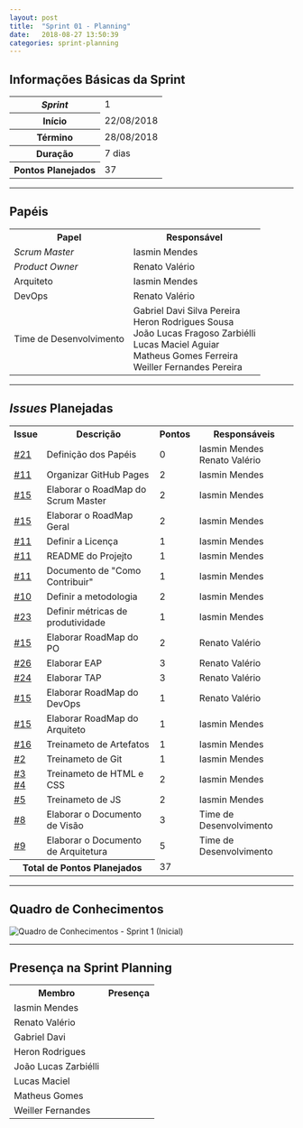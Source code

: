 ```yaml
---
layout: post
title:  "Sprint 01 - Planning"
date:   2018-08-27 13:50:39
categories: sprint-planning
---
```


## Informações Básicas da Sprint
<table>
<tr><th><i>Sprint</i></th><td>1</td></tr>
<tr><th>Início</th><td>22/08/2018</td></tr>
<tr><th>Término</th><td>28/08/2018</td></tr>
<tr><th>Duração</th><td>7 dias</td></tr>
<tr><th>Pontos Planejados</th><td>37</td></tr>
</table>

---

## Papéis

<table>
<tr> <th>Papel</th> <th>Responsável</th> </tr>
<tr> <td><i>Scrum Master</i></td> <td>Iasmin Mendes</td> </tr>
<tr> <td><i>Product Owner</i></td> <td>Renato Valério</td> </tr>
<tr> <td>Arquiteto</td> <td>Iasmin Mendes</td> </tr>
<tr> <td>DevOps</td> <td>Renato Valério</td> </tr> 
<tr>
<td>Time de Desenvolvimento</td>
<td>
Gabriel Davi Silva Pereira<br>
Heron Rodrigues Sousa<br>
João Lucas Fragoso Zarbiélli<br>
Lucas Maciel Aguiar<br>
Matheus Gomes Ferreira<br>
Weiller Fernandes Pereira<br>
</td>
</tr>
</table>

---

## _Issues_ Planejadas

<table>
<tr><th>Issue</th><th>Descrição</th><th>Pontos</th><th>Responsáveis</th></tr>
<tr>
  <td><a href="https://github.com/fga-eps-mds/2018.2-IndicaAi/issues/21">#21</a></td>
  <td>Definição dos Papéis</td>
  <td>0</td>
  <td>Iasmin Mendes <br> Renato Valério</td>
</tr>
<tr>
  <td><a href="https://github.com/fga-eps-mds/2018.2-IndicaAi/issues/11">#11</a></td>
  <td>Organizar GitHub Pages</td>
  <td>2</td>
  <td>Iasmin Mendes</td>
</tr>
<tr>
  <td><a href="https://github.com/fga-eps-mds/2018.2-IndicaAi/issues/15">#15</a></td>
  <td>Elaborar o RoadMap do Scrum Master</td>
  <td>2</td>
  <td>Iasmin Mendes</td>
</tr>
<tr>
  <td><a href="https://github.com/fga-eps-mds/2018.2-IndicaAi/issues/15">#15</a></td>
  <td>Elaborar o RoadMap Geral</td>
  <td>2</td>
  <td>Iasmin Mendes</td>
</tr>
<tr>
  <td><a href="https://github.com/fga-eps-mds/2018.2-IndicaAi/issues/11">#11</a></td>
  <td>Definir a Licença</td>
  <td>1</td>
  <td>Iasmin Mendes</td>
</tr>
<tr>
  <td><a href="https://github.com/fga-eps-mds/2018.2-IndicaAi/issues/11">#11</a></td>
  <td>README do Projejto</td>
  <td>1</td>
  <td>Iasmin Mendes</td>
</tr>
<tr>
  <td><a href="https://github.com/fga-eps-mds/2018.2-IndicaAi/issues/11">#11</a></td>
  <td>Documento de "Como Contribuir"</td>
  <td>1</td>
  <td>Iasmin Mendes</td>
</tr>
<tr>
  <td><a href="https://github.com/fga-eps-mds/2018.2-IndicaAi/issues/10">#10</a></td>
  <td>Definir a metodologia</td>
  <td>2</td>
  <td>Iasmin Mendes</td>
</tr>
<tr>
  <td><a href="https://github.com/fga-eps-mds/2018.2-IndicaAi/issues/23">#23</a></td>
  <td>Definir métricas de produtividade</td>
  <td>1</td>
  <td>Iasmin Mendes</td>
</tr>
<tr>
  <td><a href="https://github.com/fga-eps-mds/2018.2-IndicaAi/issues/15">#15</a></td>
  <td>Elaborar RoadMap do PO</td>
  <td>2</td>
  <td>Renato Valério</td>
</tr>
<tr>
  <td><a href="https://github.com/fga-eps-mds/2018.2-IndicaAi/issues/26">#26</a></td>
  <td>Elaborar EAP</td>
  <td>3</td>
  <td>Renato Valério</td>
</tr>
<tr>
  <td><a href="https://github.com/fga-eps-mds/2018.2-IndicaAi/issues/24">#24</a></td>
  <td>Elaborar TAP</td>
  <td>3</td>
  <td>Renato Valério</td>
</tr>
<tr>
  <td><a href="https://github.com/fga-eps-mds/2018.2-IndicaAi/issues/15">#15</a></td>
  <td>Elaborar RoadMap do DevOps</td>
  <td>1</td>
  <td>Renato Valério</td>
</tr>
<tr>
  <td><a href="https://github.com/fga-eps-mds/2018.2-IndicaAi/issues/15">#15</a></td>
  <td>Elaborar RoadMap do Arquiteto</td>
  <td>1</td>
  <td>Iasmin Mendes</td>
</tr>
<tr>
  <td><a href="https://github.com/fga-eps-mds/2018.2-IndicaAi/issues/16">#16</a></td>
  <td>Treinameto de Artefatos</td>
  <td>1</td>
  <td>Iasmin Mendes</td>
</tr>
<tr>
  <td><a href="https://github.com/fga-eps-mds/2018.2-IndicaAi/issues/2">#2</a></td>
  <td>Treinameto de Git</td>
  <td>1</td>
  <td>Iasmin Mendes</td>
</tr>
<tr>
  <td><a href="https://github.com/fga-eps-mds/2018.2-IndicaAi/issues/3">#3</a><br>
      <a href="https://github.com/fga-eps-mds/2018.2-IndicaAi/issues/4">#4</a></td>
  <td>Treinameto de HTML e CSS</td>
  <td>2</td>
  <td>Iasmin Mendes</td>
</tr>
<tr>
  <td><a href="https://github.com/fga-eps-mds/2018.2-IndicaAi/issues/5">#5</a></td>
  <td>Treinameto de JS</td>
  <td>2</td>
  <td>Iasmin Mendes</td>
</tr>
<tr>
  <td><a href="https://github.com/fga-eps-mds/2018.2-IndicaAi/issues/8">#8</a></td>
  <td>Elaborar o Documento de Visão</td>
  <td>3</td>
  <td>Time de Desenvolvimento</td>
</tr>
<tr>
  <td><a href="https://github.com/fga-eps-mds/2018.2-IndicaAi/issues/9">#9</a></td>
  <td>Elaborar o Documento de Arquitetura</td>
  <td>5</td>
  <td>Time de Desenvolvimento</td>
</tr>
<tr><th colspan='2'>Total de Pontos Planejados</th><td colspan='2'>37</td></tr>
</table>

----

## Quadro de Conhecimentos

![Quadro de Conhecimentos - Sprint 1 (Inicial)]({{site.baseurl}}/static/img/quadros_de_conhecimento/sprint_0.png)

---

## Presença na Sprint Planning

<table class='frequency'>
<tr><th>Membro</th><th>Presença</th></tr>
<tr><td>Iasmin Mendes</td><td><i class="fa fa-check"></i></td></tr>
<tr><td>Renato Valério</td><td><i class="fa fa-check"></i></td></tr>
<tr><td>Gabriel Davi</td><td><i class="fa fa-check"></i></td></tr>
<tr><td>Heron Rodrigues</td><td><i class="fa fa-check"></i></td></tr>
<tr><td>João Lucas Zarbiélli</td><td><i class="fa fa-check"></i></td></tr>
<tr><td>Lucas Maciel</td><td><i class="fa fa-check"></i></td></tr>
<tr><td>Matheus Gomes</td><td><i class="fa fa-check"></i></td></tr>
<tr><td>Weiller Fernandes</td><td><i class="fa fa-check"></i></td></tr>
</table>
